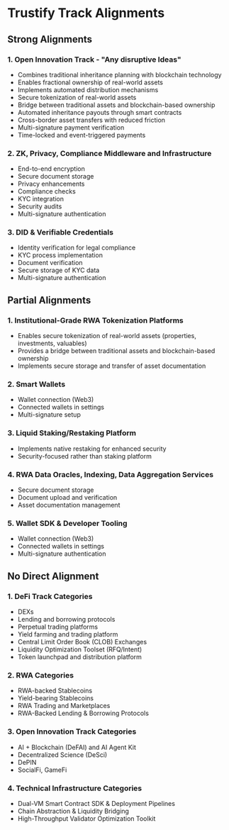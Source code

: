 # Trustify Track Alignments

## Strong Alignments

### 1. Open Innovation Track - "Any disruptive Ideas"
- Combines traditional inheritance planning with blockchain technology
- Enables fractional ownership of real-world assets
- Implements automated distribution mechanisms
- Secure tokenization of real-world assets
- Bridge between traditional assets and blockchain-based ownership
- Automated inheritance payouts through smart contracts
- Cross-border asset transfers with reduced friction
- Multi-signature payment verification
- Time-locked and event-triggered payments

### 2. ZK, Privacy, Compliance Middleware and Infrastructure
- End-to-end encryption
- Secure document storage
- Privacy enhancements
- Compliance checks
- KYC integration
- Security audits
- Multi-signature authentication

### 3. DID & Verifiable Credentials
- Identity verification for legal compliance
- KYC process implementation
- Document verification
- Secure storage of KYC data
- Multi-signature authentication

## Partial Alignments

### 1. Institutional-Grade RWA Tokenization Platforms
- Enables secure tokenization of real-world assets (properties, investments, valuables)
- Provides a bridge between traditional assets and blockchain-based ownership
- Implements secure storage and transfer of asset documentation

### 2. Smart Wallets
- Wallet connection (Web3)
- Connected wallets in settings
- Multi-signature setup

### 3. Liquid Staking/Restaking Platform
- Implements native restaking for enhanced security
- Security-focused rather than staking platform

### 4. RWA Data Oracles, Indexing, Data Aggregation Services
- Secure document storage
- Document upload and verification
- Asset documentation management

### 5. Wallet SDK & Developer Tooling
- Wallet connection (Web3)
- Connected wallets in settings
- Multi-signature authentication

## No Direct Alignment

### 1. DeFi Track Categories
- DEXs
- Lending and borrowing protocols
- Perpetual trading platforms
- Yield farming and trading platform
- Central Limit Order Book (CLOB) Exchanges
- Liquidity Optimization Toolset (RFQ/Intent)
- Token launchpad and distribution platform

### 2. RWA Categories
- RWA-backed Stablecoins
- Yield-bearing Stablecoins
- RWA Trading and Marketplaces
- RWA-Backed Lending & Borrowing Protocols

### 3. Open Innovation Track Categories
- AI + Blockchain (DeFAI) and AI Agent Kit
- Decentralized Science (DeSci)
- DePIN
- SocialFi, GameFi

### 4. Technical Infrastructure Categories
- Dual-VM Smart Contract SDK & Deployment Pipelines
- Chain Abstraction & Liquidity Bridging
- High-Throughput Validator Optimization Toolkit 